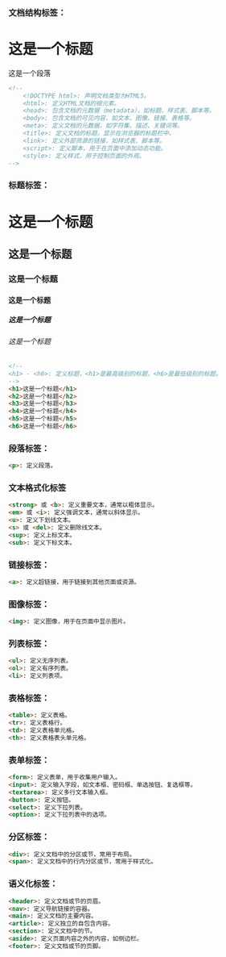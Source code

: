 ### 文档结构标签：

<!DOCTYPE html>
<html>
    <head>
        <meta charset="UTF-8">
        <title>Document</title>
    </head>
    <body>
        <h1>这是一个标题</h1>
        <p>这是一个段落</p>
    </body>
</html> 

```html
<!--
    <!DOCTYPE html>: 声明文档类型为HTML5。
    <html>: 定义HTML文档的根元素。
    <head>: 包含文档的元数据（metadata），如标题、样式表、脚本等。
    <body>: 包含文档的可见内容，如文本、图像、链接、表格等。
    <meta>: 定义文档的元数据，如字符集、描述、关键词等。
    <title>: 定义文档的标题，显示在浏览器的标题栏中。
    <link>: 定义外部资源的链接，如样式表、脚本等。
    <script>: 定义脚本，用于在页面中添加动态功能。
    <style>: 定义样式，用于控制页面的外观。
-->

```


### 标题标签：

<h1>这是一个标题</h1>
<h2>这是一个标题</h2>
<h3>这是一个标题</h3>
<h4>这是一个标题</h4>
<h5>这是一个标题</h5>
<h6>这是一个标题</h6> 

```html
<!--
<h1> - <h6>: 定义标题，<h1>是最高级别的标题，<h6>是最低级别的标题。
-->
<h1>这是一个标题</h1>
<h2>这是一个标题</h2>
<h3>这是一个标题</h3>
<h4>这是一个标题</h4>
<h5>这是一个标题</h5>
<h6>这是一个标题</h6>
```
### 段落标签：
```html
<p>: 定义段落。
```
### 文本格式化标签
```html
<strong> 或 <b>: 定义重要文本，通常以粗体显示。
<em> 或 <i>: 定义强调文本，通常以斜体显示。
<u>: 定义下划线文本。
<s> 或 <del>: 定义删除线文本。
<sup>: 定义上标文本。
<sub>: 定义下标文本。
```
### 链接标签：
```html
<a>: 定义超链接，用于链接到其他页面或资源。
```
### 图像标签：
```html
<img>: 定义图像，用于在页面中显示图片。
```
### 列表标签：
```html
<ul>: 定义无序列表。
<ol>: 定义有序列表。
<li>: 定义列表项。
```
### 表格标签：
```html
<table>: 定义表格。
<tr>: 定义表格行。
<td>: 定义表格单元格。
<th>: 定义表格表头单元格。
```
### 表单标签：
```html
<form>: 定义表单，用于收集用户输入。
<input>: 定义输入字段，如文本框、密码框、单选按钮、复选框等。
<textarea>: 定义多行文本输入框。
<button>: 定义按钮。
<select>: 定义下拉列表。
<option>: 定义下拉列表中的选项。
```
### 分区标签：
```html
<div>: 定义文档中的分区或节，常用于布局。
<span>: 定义文档中的行内分区或节，常用于样式化。
```
### 语义化标签：
```html
<header>: 定义文档或节的页眉。
<nav>: 定义导航链接的容器。
<main>: 定义文档的主要内容。
<article>: 定义独立的自包含内容。
<section>: 定义文档中的节。
<aside>: 定义页面内容之外的内容，如侧边栏。
<footer>: 定义文档或节的页脚。
```

